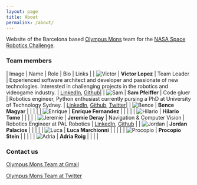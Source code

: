 ```yaml
---
layout: page
title: About
permalink: /about/
---
```


Website of the Barcelona based [Olympus Mons](https://en.wikipedia.org/wiki/Olympus_Mons) team for the [NASA Space Robotics Challenge](https://ninesights.ninesigma.com/web/space-robotics-challenge). 

### Team members

<style>
table{
    padding: 5px;
}
th, td {
    padding: 5px;
    text-align: left;
    vertical-align: top;
    border-bottom: 1px solid #ddd;
}

</style>

| Image 	| Name         	| Role        	| Bio         	| Links 	|
| ![Victor](https://media.licdn.com/mpr/mpr/shrinknp_400_400/p/1/000/0a4/02a/3e29050.jpg) 	| **Victor Lopez** 	| Team Leader 	| Experienced software architect and developer and passionate of new technologies. Interested in challenging projects in the robotics and videogame industry. 	| [LinkedIn](https://www.linkedin.com/in/victorlopezboya), [Github](https://github.com/v-lopez)|
| ![Sam](https://avatars0.githubusercontent.com/u/1721716) | **Sam Pfeiffer** | Code gluer	| Robotics engineer, Python enthusiast currently pursing a PhD at University of Technology Sydney.	| [LinkedIn](https://www.linkedin.com/in/sammy-pfeiffer-08971a43), [Github](https://github.com/awesomebytes), [Twitter](http://twitter.com/awesomebytes)|
| ![Bence](https://avatars2.githubusercontent.com/u/3524577)	| **Bence Magyar** |             	|             	|       	|
| ![Enrique](https://avatars2.githubusercontent.com/u/382167)   	| **Enrique Fernandez**             	|             	|             	|       	|
| ![Hilario](https://media.licdn.com/mpr/mpr/shrinknp_200_200/p/4/005/09b/3f2/08b3b20.jpg) | **Hilario Tome**             	|             	|             	|       	|
| ![Jeremie](https://lh5.googleusercontent.com/-G59isqYdbQk/AAAAAAAAAAI/AAAAAAAABao/VE411jwg0mw/photo.jpg) | **Jeremie Deray** | Navigation & Computer Vision 	| Robotics Engineer at PAL Robotics	| [LinkedIn](https://es.linkedin.com/in/jeremiederay), [Github](https://github.com/artivis) |
|  ![Jordan](https://media.licdn.com/mpr/mpr/shrinknp_400_400/p/4/005/0a4/3e5/35d4e7c.jpg)     	| **Jordan Palacios**             	|             	|             	|       	|
|  ![Luca](https://media.licdn.com/mpr/mpr/shrinknp_400_400/p/5/005/081/1c1/1a2e287.jpg)     	| **Luca Marchionni**             	|             	|             	|       	|
| ![Procopio](https://media.licdn.com/mpr/mpr/shrinknp_200_200/AAEAAQAAAAAAAAinAAAAJDUzNjAyNThhLWFhYWEtNDg0Yi05ZWNhLWUzMjI0ZTI1MDUxMw.jpg)      	| **Procopio Stein**           	|             	|             	|       	|
|  ![Adria](https://media.licdn.com/mpr/mpr/shrinknp_200_200/AAEAAQAAAAAAAAajAAAAJDk5YTIzNmRiLWU4N2EtNDdiMS1iZmJmLTBjMjU4ZTc2MmE0Ng.jpg)     	| **Adria Roig**            	|             	|             	|       	|

<!---
For a new row add:
|       	|              	|             	|             	|       	|
--->

<!--
Not a member, so taken off, maybe we can add a Thank you note?
|  ![Davide](http://robotlab.typepad.com/photos/uncategorized/2008/05/02/reemb_davide_2.jpg)     	| **Davide Faconti**            	|             	|             	|       	|
-->


### Contact us

[Olympus Mons Team at Gmail](mailto:olympusmonsteam@gmail.com)

[Olympus Mons Team at Twitter](http://twitter.com/olympusmonsteam)
